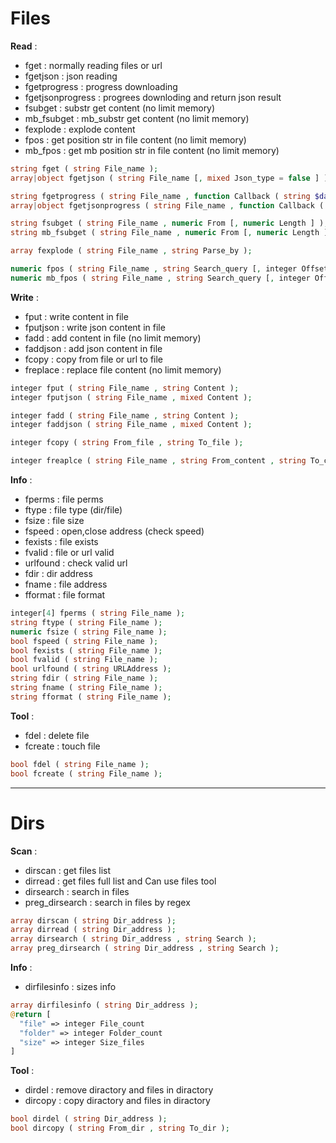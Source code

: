 # Files

**Read** :
* fget : normally reading files or url
* fgetjson : json reading
* fgetprogress : progress downloading
* fgetjsonprogress : progrees downloding and return json result
* fsubget : substr get content (no limit memory)
* mb_fsubget : mb_substr get content (no limit memory)
* fexplode : explode content
* fpos : get position str in file content (no limit memory)
* mb_fpos : get mb position str in file content (no limit memory)
```php
string fget ( string File_name );
array|object fgetjson ( string File_name [, mixed Json_type = false ] );

string fgetprogress ( string File_name , function Callback ( string $data ) , integer Offset );
array|object fgetjsonprogress ( string File_name , function Callback ( string $data ) , integer Offset [, mixed Json_type = false ] );

string fsubget ( string File_name , numeric From [, numeric Length ] );
string mb_fsubget ( string File_name , numeric From [, numeric Length ] );

array fexplode ( string File_name , string Parse_by );

numeric fpos ( string File_name , string Search_query [, integer Offset ] );
numeric mb_fpos ( string File_name , string Search_query [, integer Offset ] );
```

**Write** :
* fput : write content in file
* fputjson : write json content in file
* fadd : add content in file (no limit memory)
* faddjson : add json content in file
* fcopy : copy from file or url to file
* freplace : replace file content (no limit memory)
```php
integer fput ( string File_name , string Content );
integer fputjson ( string File_name , mixed Content );

integer fadd ( string File_name , string Content );
integer faddjson ( string File_name , mixed Content );

integer fcopy ( string From_file , string To_file );

integer freaplce ( string File_name , string From_content , string To_content );
```

**Info** :
* fperms : file perms
* ftype : file type (dir/file)
* fsize : file size
* fspeed : open,close address (check speed)
* fexists : file exists
* fvalid : file or url valid
* urlfound : check valid url
* fdir : dir address
* fname : file address
* fformat : file format
```php
integer[4] fperms ( string File_name );
string ftype ( string File_name );
numeric fsize ( string File_name );
bool fspeed ( string File_name );
bool fexists ( string File_name );
bool fvalid ( string File_name );
bool urlfound ( string URLAddress );
string fdir ( string File_name );
string fname ( string File_name );
string fformat ( string File_name );
```

**Tool** :
* fdel : delete file
* fcreate : touch file
```php
bool fdel ( string File_name );
bool fcreate ( string File_name );
```

---
# Dirs

**Scan** :
* dirscan : get files list
* dirread : get files full list and Can use files tool
* dirsearch : search in files
* preg_dirsearch : search in files by regex
```php
array dirscan ( string Dir_address );
array dirread ( string Dir_address );
array dirsearch ( string Dir_address , string Search );
array preg_dirsearch ( string Dir_address , string Search );
```

**Info** :
* dirfilesinfo : sizes info
```php
array dirfilesinfo ( string Dir_address );
@return [
  "file" => integer File_count
  "folder" => integer Folder_count
  "size" => integer Size_files
]
```

**Tool** :
* dirdel : remove diractory and files in diractory
* dircopy : copy diractory and files in diractory
```php
bool dirdel ( string Dir_address );
bool dircopy ( string From_dir , string To_dir );
```
